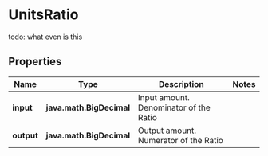 

# UnitsRatio

todo: what even is this

## Properties

| Name | Type | Description | Notes |
|------------ | ------------- | ------------- | -------------|
|**input** | **java.math.BigDecimal** | Input amount. Denominator of the Ratio |  |
|**output** | **java.math.BigDecimal** | Output amount. Numerator of the Ratio |  |



